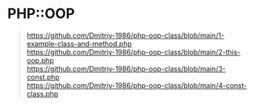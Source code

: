 # PHP::OOP
> 
> https://github.com/Dmitriy-1986/php-oop-class/blob/main/1-example-class-and-method.php <br>
> https://github.com/Dmitriy-1986/php-oop-class/blob/main/2-this-oop.php <br>
> https://github.com/Dmitriy-1986/php-oop-class/blob/main/3-const.php <br>
> https://github.com/Dmitriy-1986/php-oop-class/blob/main/4-const-class.php <br>
>
